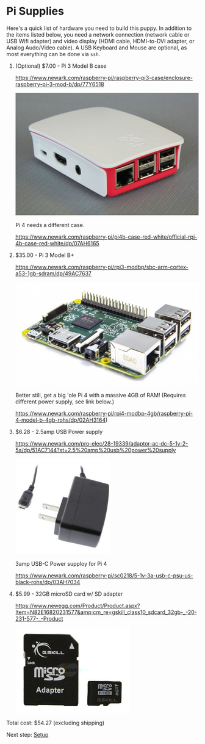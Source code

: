 Pi Supplies
===========

Here's a quick list of hardware you need to build this puppy. In addition to
the items listed below, you need a network connection (network cable or USB
Wifi adapter) and video display (HDMI cable, HDMI-to-DVI adapter, or Analog
Audo/Video cable). A USB Keyboard and Mouse are optional, as most everything
can be done via `ssh`.

  1. (Optional) $7.00 - Pi 3 Model B case
  
     https://www.newark.com/raspberry-pi/raspberry-pi3-case/enclosure-raspberry-pi-3-mod-b/dp/77Y6518
    
     ![Pi2 Case](images/supplies/case2-500x334.jpg)
     
     Pi 4 needs a different case.
     
     https://www.newark.com/raspberry-pi/pi4b-case-red-white/official-rpi-4b-case-red-white/dp/07AH6165

  2. $35.00 - Pi 3 Model B+
  
     https://www.newark.com/raspberry-pi/rpi3-modbp/sbc-arm-cortex-a53-1gb-sdram/dp/49AC7637
      
     ![Pi3](images/supplies/Pi2ModB1GB_-comp-500x283.jpg)
    
     Better still, get a big 'ole Pi 4 with a massive 4GB of RAM! (Requires different power supply, see link below.)
     
     https://www.newark.com/raspberry-pi/rpi4-modbp-4gb/raspberry-pi-4-model-b-4gb-rohs/dp/02AH3164)

  3. $6.28 - 2.5amp USB Power supply
  
     https://www.newark.com/pro-elec/28-19339/adaptor-ac-dc-5-1v-2-5a/dp/51AC7144?st=2.5%20amp%20usb%20power%20supply
  
     ![Pi2](images/supplies/2.2ampPS-28-17985.jpg)
    
     3amp USB-C Power supploy for Pi 4
    
     https://www.newark.com/raspberry-pi/sc0218/5-1v-3a-usb-c-psu-us-black-rohs/dp/03AH7034

  4. $5.99 - 32GB microSD card w/ SD adapter
  
     https://www.newegg.com/Product/Product.aspx?Item=N82E16820231577&amp;cm_re=gskill_class10_sdcard_32gb-_-20-231-577-_-Product

     ![Pi2](images/supplies/SDCard-20-231-577-Z01.jpg)

Total cost: $54.27 (excluding shipping)

Next step: [Setup](setup.html)
